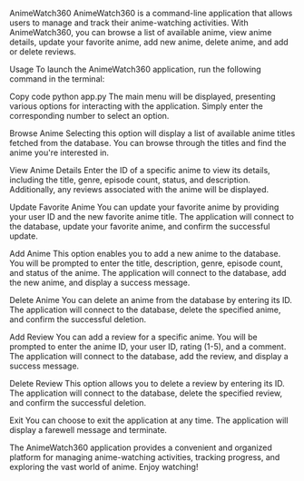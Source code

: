 AnimeWatch360
AnimeWatch360 is a command-line application that allows users to manage and track their anime-watching activities. With AnimeWatch360, you can browse a list of available anime, view anime details, update your favorite anime, add new anime, delete anime, and add or delete reviews.

Usage
To launch the AnimeWatch360 application, run the following command in the terminal:


Copy code
python app.py
The main menu will be displayed, presenting various options for interacting with the application. Simply enter the corresponding number to select an option.

Browse Anime
Selecting this option will display a list of available anime titles fetched from the database. You can browse through the titles and find the anime you're interested in.

View Anime Details
Enter the ID of a specific anime to view its details, including the title, genre, episode count, status, and description. Additionally, any reviews associated with the anime will be displayed.

Update Favorite Anime
You can update your favorite anime by providing your user ID and the new favorite anime title. The application will connect to the database, update your favorite anime, and confirm the successful update.

Add Anime
This option enables you to add a new anime to the database. You will be prompted to enter the title, description, genre, episode count, and status of the anime. The application will connect to the database, add the new anime, and display a success message.

Delete Anime
You can delete an anime from the database by entering its ID. The application will connect to the database, delete the specified anime, and confirm the successful deletion.

Add Review
You can add a review for a specific anime. You will be prompted to enter the anime ID, your user ID, rating (1-5), and a comment. The application will connect to the database, add the review, and display a success message.

Delete Review
This option allows you to delete a review by entering its ID. The application will connect to the database, delete the specified review, and confirm the successful deletion.

Exit
You can choose to exit the application at any time. The application will display a farewell message and terminate.

The AnimeWatch360 application provides a convenient and organized platform for managing anime-watching activities, tracking progress, and exploring the vast world of anime. Enjoy watching!
